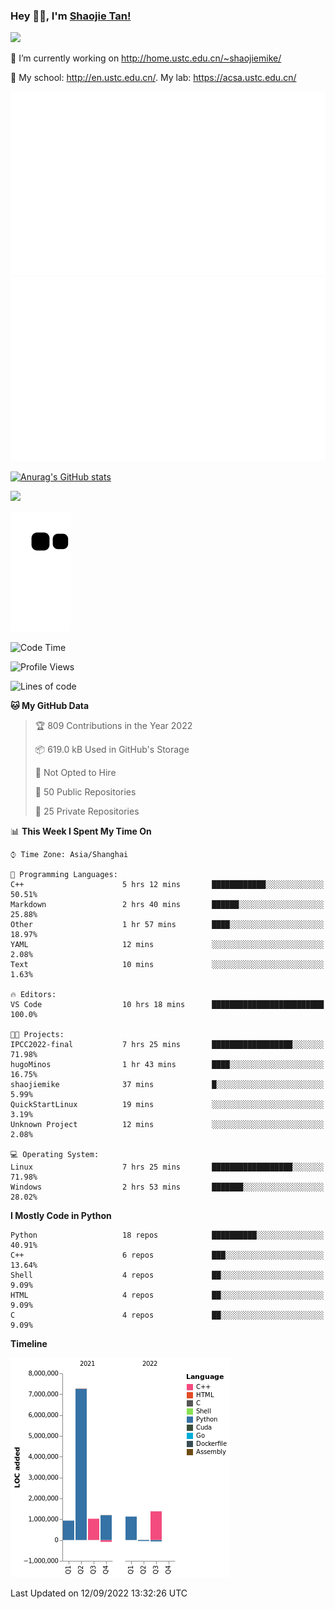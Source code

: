 

<!--
**Kirrito-k423/Kirrito-k423** is a ✨ _special_ ✨ repository because its `README.md` (this file) appears on your GitHub profile.

Here are some ideas to get you started:

- 🔭 I’m currently working on ...
- 🌱 I’m currently learning ...
- 👯 I’m looking to collaborate on ...
- 🤔 I’m looking for help with ...
- 💬 Ask me about ...
- 📫 How to reach me: ...
- 😄 Pronouns: ...
- ⚡ Fun fact: ...
-->
### Hey 👋🏽, I'm [Shaojie Tan!](http://home.ustc.edu.cn/~shaojiemike/about)

![](https://visitor-badge.glitch.me/badge?page_id=Kirrito-k423.Kirrito-k423)

🔭 I’m currently working on http://home.ustc.edu.cn/~shaojiemike/

👯 My school: http://en.ustc.edu.cn/. My lab: https://acsa.ustc.edu.cn/

![](https://github.com/Kirrito-k423/github-stats/blob/master/generated/overview.svg)
![](https://github.com/Kirrito-k423/github-stats/blob/master/generated/languages.svg)

[![Anurag's GitHub stats](https://github-readme-stats.vercel.app/api?username=Kirrito-k423&theme=flag-india&show_icons=true&hide=stars,prs,issues,contribs)](https://github.com/anuraghazra/github-readme-stats)

![](https://github-profile-summary-cards.vercel.app/api/cards/profile-details?username=Kirrito-k423&theme=vue)

![snake gif](https://github.com/Kirrito-k423/Kirrito-k423/blob/output/github-contribution-grid-snake.svg)

<!--START_SECTION:waka-->
![Code Time](http://img.shields.io/badge/Code%20Time-503%20hrs%2028%20mins-blue)

![Profile Views](http://img.shields.io/badge/Profile%20Views-2-blue)

![Lines of code](https://img.shields.io/badge/From%20Hello%20World%20I%27ve%20Written-13%20Million%20lines%20of%20code-blue)

**🐱 My GitHub Data** 

> 🏆 809 Contributions in the Year 2022
 > 
> 📦 619.0 kB Used in GitHub's Storage 
 > 
> 🚫 Not Opted to Hire
 > 
> 📜 50 Public Repositories 
 > 
> 🔑 25 Private Repositories  
 > 
📊 **This Week I Spent My Time On** 

```text
⌚︎ Time Zone: Asia/Shanghai

💬 Programming Languages: 
C++                      5 hrs 12 mins       ████████████░░░░░░░░░░░░░   50.51% 
Markdown                 2 hrs 40 mins       ██████░░░░░░░░░░░░░░░░░░░   25.88% 
Other                    1 hr 57 mins        ████░░░░░░░░░░░░░░░░░░░░░   18.97% 
YAML                     12 mins             ░░░░░░░░░░░░░░░░░░░░░░░░░   2.08% 
Text                     10 mins             ░░░░░░░░░░░░░░░░░░░░░░░░░   1.63%

🔥 Editors: 
VS Code                  10 hrs 18 mins      █████████████████████████   100.0%

🐱‍💻 Projects: 
IPCC2022-final           7 hrs 25 mins       ██████████████████░░░░░░░   71.98% 
hugoMinos                1 hr 43 mins        ████░░░░░░░░░░░░░░░░░░░░░   16.75% 
shaojiemike              37 mins             █░░░░░░░░░░░░░░░░░░░░░░░░   5.99% 
QuickStartLinux          19 mins             ░░░░░░░░░░░░░░░░░░░░░░░░░   3.19% 
Unknown Project          12 mins             ░░░░░░░░░░░░░░░░░░░░░░░░░   2.08%

💻 Operating System: 
Linux                    7 hrs 25 mins       ██████████████████░░░░░░░   71.98% 
Windows                  2 hrs 53 mins       ███████░░░░░░░░░░░░░░░░░░   28.02%

```

**I Mostly Code in Python** 

```text
Python                   18 repos            ██████████░░░░░░░░░░░░░░░   40.91% 
C++                      6 repos             ███░░░░░░░░░░░░░░░░░░░░░░   13.64% 
Shell                    4 repos             ██░░░░░░░░░░░░░░░░░░░░░░░   9.09% 
HTML                     4 repos             ██░░░░░░░░░░░░░░░░░░░░░░░   9.09% 
C                        4 repos             ██░░░░░░░░░░░░░░░░░░░░░░░   9.09%

```


**Timeline**

![Chart not found](https://raw.githubusercontent.com/Kirrito-k423/Kirrito-k423/main/charts/bar_graph.png) 


 Last Updated on 12/09/2022 13:32:26 UTC
<!--END_SECTION:waka-->

